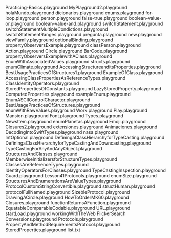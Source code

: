 Practicing-Basics.playground
MyPlayground2.playground
holaMundo.playground
dicionarios.playground
enums.playground
for-loop.playground
person.playground
false-true.playground
boolean-value-or.playground
boolean-value-and.playground
switchStatement.playground
switchStatementMultipleCondictions.playground
switchStatementRanges.playground
pregunta.playground
new.playground
viewFamily.playground
optionalBinding.playground
propertyObserversExample.playground
classPerson.playground
Action.playground
Circle.playground
BarCode.playground
propertyObserversExamplewithAClass.playground
EnumWithAssociatedValues.playground
structs.playground
enumClimate.playground
AccessingStructureanditsProperties.playground
BestUsagePracticesOfStructures1.playground
ExampleOfClass.playground
AccessingClassPropertiesAsReferenceTypes.playground
ClassIdentityOperators.playground
StoredPropertiesOfConstants.playground
LazyStoredProperty.playground
ComputedProperties.playground
exampleEnum.playground
EnumASCIIControlCharacter.playground
BestUsagePracticesOfStructures.playground
enumWithRawValues.playground
Work.playground
Play.playground
Mansion.playground
Font.playground
Types.playground
NewsItem.playground
enumPlanetas.playground
Emoji.playground
Closures2.playground
extensiones.playground
Animaciones.playground
DecodingIntoSwiftTypes.playground
nasa.playground
IntOptional.playground
DefiningaClassHierarchyforTypeCasting.playground
DefiningaClassHierarchyforTypeCastingAndDowncasting.playground
TypeCastingForAnyAndAnyObject.playground
StructuresAndClasses.playground
MemberwiseInitializersforStructureTypes.playground
ClassesAreReferenceTypes.playground
IdentityOperatorsForClasses.playground
TypeCastingInspection.playground
Guard.playground
Lesson41Protocols.playground
enumSize.playground
StructuresAndEnumerationsAreValueTypes.playground
ProtocolCustomStringConvertible.playground
structHuman.playground
protocolFullNamed.playground
SizebleProtocol.playground
DrawingACircle.playground
HowToOrderMK60.playground
Closures.playground
functionReturnsAFunction.playground
EquatableComparableCodable.playground
URL.playground
startLoad.playground
workingWithTheWeb
FlickerSearch
Conversions.playground
Protocols.playground
PropertyAndMethodRequirementsProtocol.playground
StoredProperties.playground
list.txt

